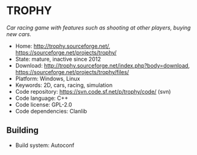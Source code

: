 # TROPHY

_Car racing game with features such as shooting at other players, buying new cars._

- Home: http://trophy.sourceforge.net/, https://sourceforge.net/projects/trophy/
- State: mature, inactive since 2012 
- Download: http://trophy.sourceforge.net/index.php?body=download, https://sourceforge.net/projects/trophy/files/
- Platform: Windows, Linux
- Keywords: 2D, cars, racing, simulation
- Code repository: https://svn.code.sf.net/p/trophy/code/ (svn)
- Code language: C++
- Code license: GPL-2.0
- Code dependencies: Clanlib

## Building

- Build system: Autoconf
